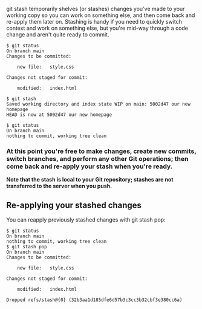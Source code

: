 git stash temporarily shelves (or stashes) changes you've made to your working copy so you can work on something else, and then come back and re-apply them later on. Stashing is handy if you need to quickly switch context and work on something else, but you're mid-way through a code change and aren't quite ready to commit.
```
$ git status
On branch main
Changes to be committed:

    new file:   style.css

Changes not staged for commit:

    modified:   index.html

$ git stash
Saved working directory and index state WIP on main: 5002d47 our new homepage
HEAD is now at 5002d47 our new homepage

$ git status
On branch main
nothing to commit, working tree clean
```

### At this point you're free to make changes, create new commits, switch branches, and perform any other Git operations; then come back and re-apply your stash when you're ready.

**Note that the stash is local to your Git repository; stashes are not transferred to the server when you push.**

## Re-applying your stashed changes

You can reapply previously stashed changes with git stash pop:
```
$ git status
On branch main
nothing to commit, working tree clean
$ git stash pop
On branch main
Changes to be committed:

    new file:   style.css

Changes not staged for commit:

    modified:   index.html

Dropped refs/stash@{0} (32b3aa1d185dfe6d57b3c3cc3b32cbf3e380cc6a)
```

